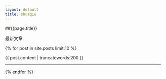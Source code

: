 ```yaml
---
layout: default
title: shuaqiu
---
```


##{{page.title}}

最新文章

{% for post in site.posts limit:10 %}

{{ post.content | truncatewords:200 }}

- - -

{% endfor %}